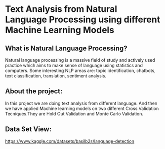 # Text Analysis from Natural Language Processing using different Machine Learning Models


## What is Natural Language Processing?
Natural language processing is a massive field of study and actively used practice which aims to make sense of language using statistics and computers. Some interesting NLP areas  are: topic identification, chatbots, text classification, translation, sentiment analysis.

## About the project:
In this project we are doing text analysis from different language. And then we have applied Machine learning models on two different Cross Validation Tecniques.They are Hold Out Validation and Monte Carlo Validation.

## Data Set View:
 https://www.kaggle.com/datasets/basilb2s/language-detection
















